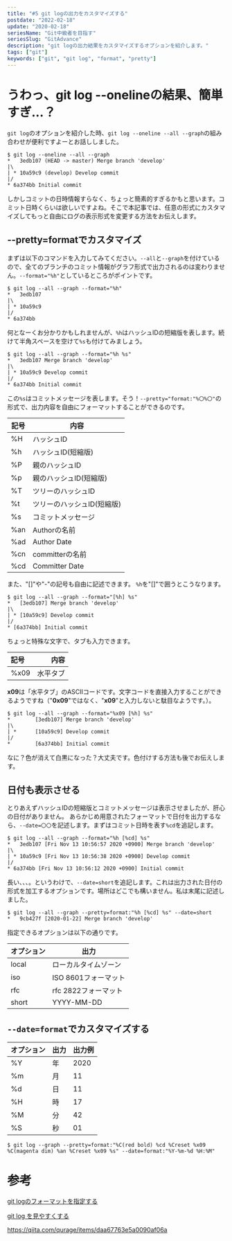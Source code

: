 ```yaml
---
title: "#5 git logの出力をカスタマイズする"
postdate: "2022-02-18"
update: "2020-02-18"
seriesName: "Git中級者を目指す"
seriesSlug: "GitAdvance"
description: "git logの出力結果をカスタマイズするオプションを紹介します。"
tags: ["git"]
keywords: ["git", "git log", "format", "pretty"]
---
```


# うわっ、git log --onelineの結果、簡単すぎ...？

`git log`のオプションを紹介した時、`git log --oneline --all --graph`の組み合わせが便利ですよーとお話ししました。

```shell
$ git log --oneline --all --graph
*   3edb107 (HEAD -> master) Merge branch 'develop'
|\
| * 10a59c9 (develop) Develop commit
|/
* 6a374bb Initial commit
```

しかしコミットの日時情報すらなく、ちょっと簡素的すぎるかもと思います。コミット日時くらいは欲しいですよね。そこで本記事では、任意の形式にカスタマイズしてもっと自由にログの表示形式を変更する方法をお伝えします。

## --pretty=formatでカスタマイズ

まずは以下のコマンドを入力してみてください。`--all`と`--graph`を付けているので、全てのブランチのコミット情報がグラフ形式で出力されるのは変わりません。`--format="%h"`としているところがポイントです。

```shell
$ git log --all --graph --format="%h"
*   3edb107
|\
| * 10a59c9
|/
* 6a374bb
```

何となーくお分かりかもしれませんが、`%h`はハッシュIDの短縮版を表します。続けて半角スペースを空けて`%s`も付けてみましょう。

```shell
$ git log --all --graph --format="%h %s"
*   3edb107 Merge branch 'develop'
|\
| * 10a59c9 Develop commit
|/
* 6a374bb Initial commit
```

この`%s`はコミットメッセージを表します。そう！`--pretty="format:"%〇%〇"`の形式で、出力内容を自由にフォーマットすることができるのです。

|記号 |内容 |
|---|---|
|%H|ハッシュID|
|%h|ハッシュID(短縮版)|
|%P|親のハッシュID|
|%p|親のハッシュID(短縮版)|
|%T|ツリーのハッシュID|
|%t|ツリーのハッシュID(短縮版)|
|%s|コミットメッセージ|
|%an|Authorの名前|
|%ad|Author Date|
|%cn|committerの名前|
|%cd|Committer Date|

また、"[]"や"-"の記号も自由に記述できます。 `%h`を"[]"で囲うとこうなります。

```shell
$ git log --all --graph --format="[%h] %s"
*   [3edb107] Merge branch 'develop'
|\
| * [10a59c9] Develop commit
|/
* [6a374bb] Initial commit
```

ちょっと特殊な文字で、タブも入力できます。

|記号 |内容 |
|:----|----:|
|%x09|水平タブ|

**x09**は「水平タブ」のASCIIコードです。文字コードを直接入力することができるようですね（"**0x09**"ではなく、"**x09**"と入力しないと駄目なようです。）。

```shell
$ git log --all --graph --format="%x09 [%h] %s"
*        [3edb107] Merge branch 'develop'
|\
| *      [10a59c9] Develop commit
|/
*        [6a374bb] Initial commit
```

なに？色が消えて白黒になった？大丈夫です。色付けする方法も後でお伝えします。

## 日付も表示させる

とりあえずハッシュIDの短縮版とコミットメッセージは表示させましたが、肝心の日付がありません。
あらかじめ用意されたフォーマットで日付を出力するなら、`--date=〇〇`を記述します。まずはコミット日時を表す`%cd`を追記します。

```shell
$ git log --all --graph --format="%h [%cd] %s"
*   3edb107 [Fri Nov 13 10:56:57 2020 +0900] Merge branch 'develop'
|\
| * 10a59c9 [Fri Nov 13 10:56:38 2020 +0900] Develop commit
|/
* 6a374bb [Fri Nov 13 10:56:12 2020 +0900] Initial commit
```

長い、、、。というわけで、`--date=short`を追記します。これは出力された日付の形式を加工するオプションです。場所はどこでも構いません。私は末尾に記述しました。

```shell
$ git log --all --graph --pretty=format:"%h [%cd] %s" --date=short
*   9cb427f [2020-01-22] Merge branch 'develop'
```

指定できるオプションは以下の通りです。

|オプション|出力|
|:---------|----|
|local|ローカルタイムゾーン|
|iso|ISO 8601フォーマット|
|rfc|rfc 2822フォーマット|
|short|YYYY-MM-DD|

## `--date=format`でカスタマイズする

|オプション|出力|出力例|
|:---------|----|----|
|%Y|年|2020|
|%m|月|11|
|%d|日|11|
|%H|時|17|
|%M|分|42|
|%S|秒|01|

```
$ git log --graph --pretty=format:"%C(red bold) %cd %Creset %x09 %C(magenta dim) %an %Creset %x09 %s" --date=format:"%Y-%m-%d %H:%M"
```

# 参考

[git logのフォーマットを指定する](https://qiita.com/harukasan/items/9149542584385e8dea75)

[git log を見やすくする](https://qiita.com/takasianpride/items/842a785af610025a2030)

https://qiita.com/qurage/items/daa67763e5a0090af06a